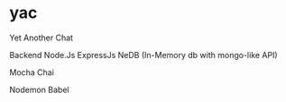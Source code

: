 # yac
Yet Another Chat

Backend
Node.Js
ExpressJs
NeDB (In-Memory db with mongo-like API)

Mocha
Chai

Nodemon
Babel
